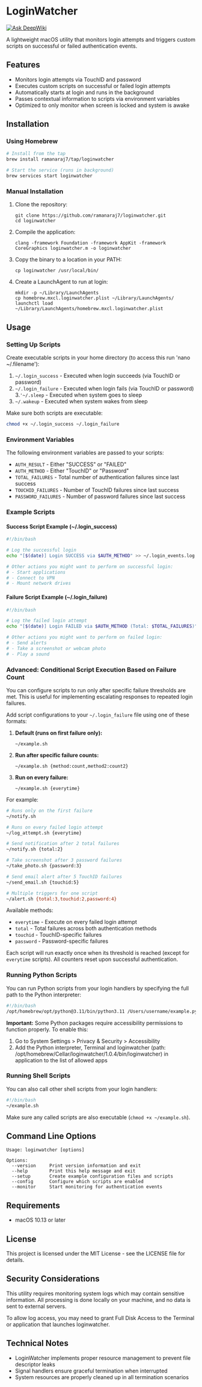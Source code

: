# LoginWatcher

[![Ask DeepWiki](https://deepwiki.com/badge.svg)](https://deepwiki.com/RamanaRaj7/loginwatcher)

A lightweight macOS utility that monitors login attempts and triggers custom scripts on successful or failed authentication events.

## Features

- Monitors login attempts via TouchID and password
- Executes custom scripts on successful or failed login attempts
- Automatically starts at login and runs in the background
- Passes contextual information to scripts via environment variables
- Optimized to only monitor when screen is locked and system is awake

## Installation

### Using Homebrew

```bash
# Install from the tap
brew install ramanaraj7/tap/loginwatcher

# Start the service (runs in background)
brew services start loginwatcher
```

### Manual Installation

1. Clone the repository:
   ```
   git clone https://github.com/ramanaraj7/loginwatcher.git
   cd loginwatcher
   ```

2. Compile the application:
   ```
   clang -framework Foundation -framework AppKit -framework CoreGraphics loginwatcher.m -o loginwatcher
   ```

3. Copy the binary to a location in your PATH:
   ```
   cp loginwatcher /usr/local/bin/
   ```

4. Create a LaunchAgent to run at login:
   ```
   mkdir -p ~/Library/LaunchAgents
   cp homebrew.mxcl.loginwatcher.plist ~/Library/LaunchAgents/
   launchctl load ~/Library/LaunchAgents/homebrew.mxcl.loginwatcher.plist
   ```

## Usage

### Setting Up Scripts

Create executable scripts in your home directory (to access this run 'nano ~/.filename'):

1. `~/.login_success` - Executed when login succeeds (via TouchID or password)
2. `~/.login_failure` - Executed when login fails (via TouchID or password)
3.`'~/.sleep`         - Executed when system goes to sleep
4. `~/.wakeup`        - Executed when system wakes from sleep

Make sure both scripts are executable:

```bash
chmod +x ~/.login_success ~/.login_failure
```

### Environment Variables

The following environment variables are passed to your scripts:

- `AUTH_RESULT` - Either "SUCCESS" or "FAILED"
- `AUTH_METHOD` - Either "TouchID" or "Password"
- `TOTAL_FAILURES` - Total number of authentication failures since last success
- `TOUCHID_FAILURES` - Number of TouchID failures since last success
- `PASSWORD_FAILURES` - Number of password failures since last success

### Example Scripts

#### Success Script Example (~/.login_success)

```bash
#!/bin/bash

# Log the successful login
echo "[$(date)] Login SUCCESS via $AUTH_METHOD" >> ~/.login_events.log

# Other actions you might want to perform on successful login:
# - Start applications
# - Connect to VPN
# - Mount network drives
```

#### Failure Script Example (~/.login_failure)

```bash
#!/bin/bash

# Log the failed login attempt
echo "[$(date)] Login FAILED via $AUTH_METHOD (Total: $TOTAL_FAILURES)" >> ~/.login_events.log

# Other actions you might want to perform on failed login:
# - Send alerts
# - Take a screenshot or webcam photo
# - Play a sound
```

### Advanced: Conditional Script Execution Based on Failure Count

You can configure scripts to run only after specific failure thresholds are met. This is useful for implementing escalating responses to repeated login failures.

Add script configurations to your `~/.login_failure` file using one of these formats:

1. **Default (runs on first failure only):**
   ```
   ~/example.sh
   ```

2. **Run after specific failure counts:**
   ```
   ~/example.sh {method:count,method2:count2}
   ```

3. **Run on every failure:**
   ```
   ~/example.sh {everytime}
   ```

For example:

```bash
# Runs only on the first failure
~/notify.sh

# Runs on every failed login attempt
~/log_attempt.sh {everytime}

# Send notification after 2 total failures
~/notify.sh {total:2}

# Take screenshot after 3 password failures
~/take_photo.sh {password:3}

# Send email alert after 5 TouchID failures
~/send_email.sh {touchid:5}

# Multiple triggers for one script
~/alert.sh {total:3,touchid:2,password:4}
```

Available methods:
- `everytime` - Execute on every failed login attempt
- `total` - Total failures across both authentication methods
- `touchid` - TouchID-specific failures
- `password` - Password-specific failures

Each script will run exactly once when its threshold is reached (except for `everytime` scripts). All counters reset upon successful authentication.

### Running Python Scripts

You can run Python scripts from your login handlers by specifying the full path to the Python interpreter:

```bash
#!/bin/bash
/opt/homebrew/opt/python@3.11/bin/python3.11 /Users/username/example.py
```

**Important:** Some Python packages require accessibility permissions to function properly. To enable this:

1. Go to System Settings > Privacy & Security > Accessibility
2. Add the Python interpreter, Terminal and loginwatcher (path: /opt/homebrew/Cellar/loginwatcher/1.0.4/bin/loginwatcher) in application to the list of allowed apps

### Running Shell Scripts

You can also call other shell scripts from your login handlers:

```bash
#!/bin/bash
~/example.sh
```

Make sure any called scripts are also executable (`chmod +x ~/example.sh`).

## Command Line Options

```
Usage: loginwatcher [options]

Options:
  --version     Print version information and exit
  --help        Print this help message and exit
  --setup       Create example configuration files and scripts
  --config      Configure which scripts are enabled
  --monitor     Start monitoring for authentication events
```

## Requirements

- macOS 10.13 or later

## License

This project is licensed under the MIT License - see the LICENSE file for details.

## Security Considerations

This utility requires monitoring system logs which may contain sensitive information. All processing is done locally on your machine, and no data is sent to external servers.

To allow log access, you may need to grant Full Disk Access to the Terminal or application that launches loginwatcher.

## Technical Notes

- LoginWatcher implements proper resource management to prevent file descriptor leaks
- Signal handlers ensure graceful termination when interrupted
- System resources are properly cleaned up in all termination scenarios 